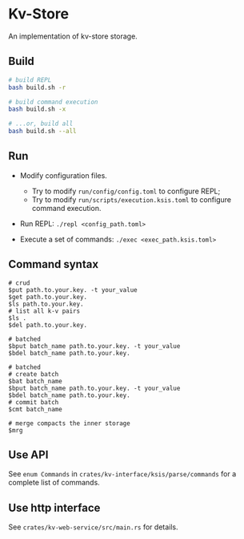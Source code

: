 # Kv-Store
An implementation of kv-store storage.

## Build
```bash
# build REPL
bash build.sh -r

# build command execution
bash build.sh -x

# ...or, build all
bash build.sh --all
```

## Run
- Modify configuration files. 
  - Try to modify `run/config/config.toml` to configure REPL;
  - Try to modify `run/scripts/execution.ksis.toml` to configure command execution.
  
- Run REPL: `./repl <config_path.toml>`
- Execute a set of commands: `./exec <exec_path.ksis.toml>`

## Command syntax
```
# crud
$put path.to.your.key. -t your_value
$get path.to.your.key.
$ls path.to.your.key.
# list all k-v pairs
$ls . 
$del path.to.your.key.

# batched
$bput batch_name path.to.your.key. -t your_value
$bdel batch_name path.to.your.key.

# batched
# create batch
$bat batch_name 
$bput batch_name path.to.your.key. -t your_value
$bdel batch_name path.to.your.key.
# commit batch
$cmt batch_name 

# merge compacts the inner storage
$mrg

```

## Use API

See `enum Commands` in `crates/kv-interface/ksis/parse/commands` for a complete list of commands.

## Use http interface

See `crates/kv-web-service/src/main.rs` for details.  
